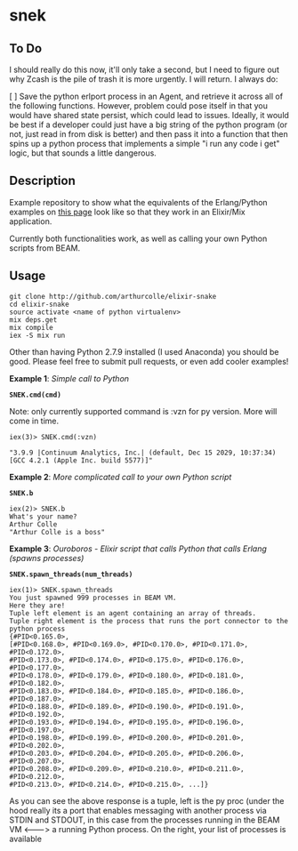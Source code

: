 # snek

## To Do
I should really do this now, it'll only take a second, but I need to figure out why Zcash is the pile of trash it is more urgently. I will return. I always do:

[ ] Save the python erlport process in an Agent, and retrieve it across all of the following functions.
However, problem could pose itself in that you would have shared state persist, which could lead to issues. Ideally, it would be best if a developer could just have a big string of the python program (or not, just read in from disk is better) and then pass it into a function that then spins up a python process that implements a simple "i run any code i get" logic, but that sounds a little dangerous.


## Description

Example repository to show what the equivalents of the Erlang/Python examples on [this page](http://erlport.org/docs/python.html) look like so that they work in an Elixir/Mix application.

Currently both functionalities work, as well as calling your own Python scripts from BEAM. 

## Usage

```
git clone http://github.com/arthurcolle/elixir-snake
cd elixir-snake
source activate <name of python virtualenv>
mix deps.get
mix compile
iex -S mix run
```
Other than having Python 2.7.9 installed (I used Anaconda) you should be good. Please feel free to submit pull requests, or even add cooler examples! 

**Example 1**: *Simple call to Python*

**```SNEK.cmd(cmd)```**

Note: only currently supported command is :vzn for py version.
More will come in time.

```
iex(3)> SNEK.cmd(:vzn)

"3.9.9 |Continuum Analytics, Inc.| (default, Dec 15 2029, 10:37:34)
[GCC 4.2.1 (Apple Inc. build 5577)]"
```

**Example 2**: *More complicated call to your own Python script*

**```SNEK.b```**

```
iex(2)> SNEK.b
What's your name?
Arthur Colle
"Arthur Colle is a boss"
```

**Example 3**: *Ouroboros - Elixir script that calls Python that calls Erlang (spawns processes)*

**```SNEK.spawn_threads(num_threads)```**

```
iex(1)> SNEK.spawn_threads
You just spawned 999 processes in BEAM VM.
Here they are!
Tuple left element is an agent containing an array of threads.
Tuple right element is the process that runs the port connector to the python process
{#PID<0.165.0>,
[#PID<0.168.0>, #PID<0.169.0>, #PID<0.170.0>, #PID<0.171.0>, #PID<0.172.0>,
#PID<0.173.0>, #PID<0.174.0>, #PID<0.175.0>, #PID<0.176.0>, #PID<0.177.0>,
#PID<0.178.0>, #PID<0.179.0>, #PID<0.180.0>, #PID<0.181.0>, #PID<0.182.0>,
#PID<0.183.0>, #PID<0.184.0>, #PID<0.185.0>, #PID<0.186.0>, #PID<0.187.0>,
#PID<0.188.0>, #PID<0.189.0>, #PID<0.190.0>, #PID<0.191.0>, #PID<0.192.0>,
#PID<0.193.0>, #PID<0.194.0>, #PID<0.195.0>, #PID<0.196.0>, #PID<0.197.0>,
#PID<0.198.0>, #PID<0.199.0>, #PID<0.200.0>, #PID<0.201.0>, #PID<0.202.0>,
#PID<0.203.0>, #PID<0.204.0>, #PID<0.205.0>, #PID<0.206.0>, #PID<0.207.0>,
#PID<0.208.0>, #PID<0.209.0>, #PID<0.210.0>, #PID<0.211.0>, #PID<0.212.0>,
#PID<0.213.0>, #PID<0.214.0>, #PID<0.215.0>, ...]}
```

As you can see the above response is a tuple, left is the py proc (under the hood really its a port that enables
messaging with another process via STDIN and STDOUT, in this case from the processes running in the BEAM VM <---> a running Python process. On the right, your list of processes is available
